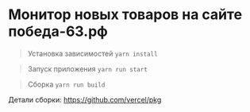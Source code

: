 # Монитор новых товаров на сайте победа-63.рф

> Установка зависимостей `yarn install`

> Запуск приложения `yarn run start`

> Сборка `yarn run build`

Детали сборки: https://github.com/vercel/pkg
